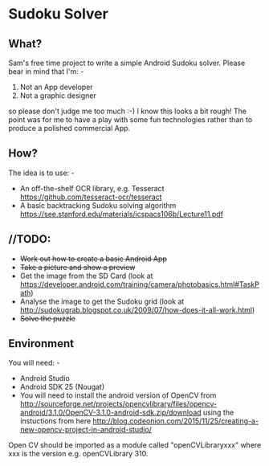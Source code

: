# Sudoku Solver

## What?

Sam's free time project to write a simple Android Sudoku solver. Please bear in mind that I'm: -

1. Not an App developer
2. Not a graphic designer

so please don't judge me too much :-) I know this looks a bit rough! The point was for me to have a play with some fun technologies rather than to produce a polished commercial App.

## How?

The idea is to use: -
* An off-the-shelf OCR library, e.g. Tesseract https://github.com/tesseract-ocr/tesseract
* A basic backtracking Sudoku solving algorithm https://see.stanford.edu/materials/icspacs106b/Lecture11.pdf

## //TODO:

* ~~Work out how to create a basic Android App~~
* ~~Take a picture and show a preview~~
* Get the image from the SD Card (look at https://developer.android.com/training/camera/photobasics.html#TaskPath)
* Analyse the image to get the Sudoku grid (look at http://sudokugrab.blogspot.co.uk/2009/07/how-does-it-all-work.html)
* ~~Solve the puzzle~~

## Environment

You will need: -

* Android Studio
* Android SDK 25 (Nougat)
* You will need to install the android version of OpenCV
from http://sourceforge.net/projects/opencvlibrary/files/opencv-android/3.1.0/OpenCV-3.1.0-android-sdk.zip/download
using the instuctions from here http://blog.codeonion.com/2015/11/25/creating-a-new-opencv-project-in-android-studio/

Open CV should be imported as a module called "openCVLibraryxxx" where xxx is the version e.g. openCVLibrary 310.
